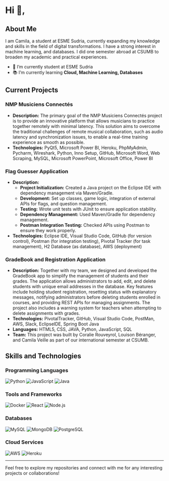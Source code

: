 # Hi 👋,

## About Me
I am Camila, a student at ESME Sudria, currently expanding my knowledge and skills in the field of digital transformations. I have a strong interest in machine learning, and databases. I did one semester abroad at CSUMB to broaden my academic and practical experiences.

- 🌟 I’m currently student at ESME Sudria
- 📚 I’m currently learning **Cloud, Machine Learning, Databases**


  
## Current Projects

### NMP Musiciens Connectés
- **Description:** The primary goal of the NMP Musiciens Connectés project is to provide an innovative platform that allows musicians to practice together remotely with minimal latency. This solution aims to overcome the traditional challenges of remote musical collaboration, such as audio latency and synchronization issues, to enable a real-time training experience as smooth as possible.
- **Technologies:** PyQt5, Microsoft Power BI, Heroku, PhpMyAdmin, Pycharm, Wireshark, Python, Inno Setup, GitHub, Microsoft Word, Web Scraping, MySQL, Microsoft PowerPoint, Microsoft Office, Power BI

### Flag Guesser Application
- **Description:** 
  - **Project Initialization:** Created a Java project on the Eclipse IDE with dependency management via Maven/Gradle.
  - **Development:** Set up classes, game logic, integration of external APIs for flags, and question management.
  - **Testing:** Wrote unit tests with JUnit to ensure application stability.
  - **Dependency Management:** Used Maven/Gradle for dependency management.
  - **Postman Integration Testing:** Checked APIs using Postman to ensure they work properly.
- **Technologies:** Eclipse IDE, Visual Studio Code, GitHub (for version control), Postman (for integration testing), Pivotal Tracker (for task management), H2 Database (as database), AWS (deployment)
  
### GradeBook and Registration Application
- **Description:** Together with my team, we designed and developed the GradeBook app to simplify the management of students and their grades. The application allows administrators to add, edit, and delete students with unique email addresses in the database. Key features include holding student registration, resetting status with explanatory messages, notifying administrators before deleting students enrolled in courses, and providing REST APIs for managing assignments. The project also includes a warning system for teachers when attempting to delete assignments with grades.
- **Technologies:** PivotalTracker, GitHub, Visual Studio Code, PostMan, AWS, Slack, EclipseIDE, Spring Boot Java
- **Languages:** HTML5, CSS, JAVA, Python, JavaScript, SQL
- **Team:** This project was built by Coralie Rouveyrol, Louison Béranger, and Camila Veille as part of our international semester at CSUMB.

## Skills and Technologies

### Programming Languages
![Python](https://img.shields.io/badge/Python-%2314354C.svg?style=for-the-badge&logo=python&logoColor=white)
![JavaScript](https://img.shields.io/badge/JavaScript-%23323330.svg?style=for-the-badge&logo=javascript&logoColor=%23F7DF1E)
![Java](https://img.shields.io/badge/Java-%23ED8B00.svg?style=for-the-badge&logo=java&logoColor=white)

### Tools and Frameworks
![Docker](https://img.shields.io/badge/Docker-%230db7ed.svg?style=for-the-badge&logo=docker&logoColor=white)
![React](https://img.shields.io/badge/React-%2320232a.svg?style=for-the-badge&logo=react&logoColor=%2361DAFB)
![Node.js](https://img.shields.io/badge/Node.js-%23339933.svg?style=for-the-badge&logo=nodedotjs&logoColor=white)

### Databases
![MySQL](https://img.shields.io/badge/MySQL-%2300f.svg?style=for-the-badge&logo=mysql&logoColor=white)
![MongoDB](https://img.shields.io/badge/MongoDB-%2347A248.svg?style=for-the-badge&logo=mongodb&logoColor=white)
![PostgreSQL](https://img.shields.io/badge/PostgreSQL-%23336791.svg?style=for-the-badge&logo=postgresql&logoColor=white)

### Cloud Services
![AWS](https://img.shields.io/badge/AWS-%23232F3E.svg?style=for-the-badge&logo=amazonaws&logoColor=%23FF9900)
![Heroku](https://img.shields.io/badge/Heroku-%23430098.svg?style=for-the-badge&logo=heroku&logoColor=white)

---

Feel free to explore my repositories and connect with me for any interesting projects or collaborations!
